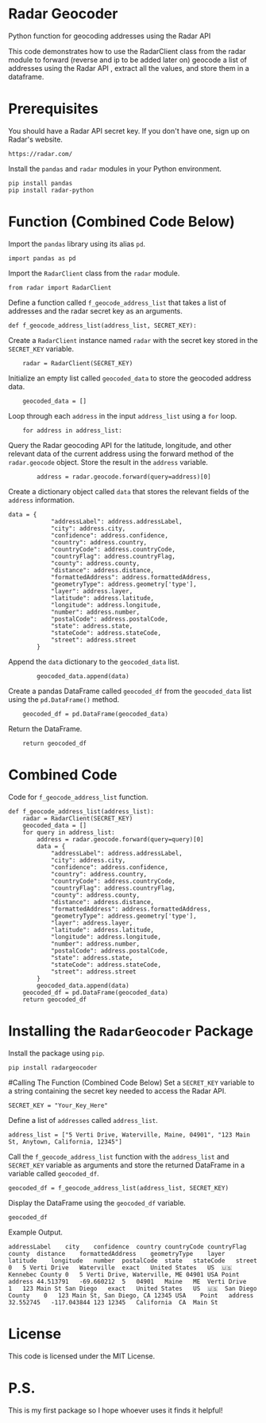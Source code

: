 # Radar Geocoder

Python function for geocoding addresses using the Radar API

This code demonstrates how to use the RadarClient class from the radar module to forward (reverse and ip to be added later on) geocode a list of addresses using the Radar API , extract all the values, and store them in a dataframe.

# Prerequisites
You should have a Radar API secret key. If you don't have one, sign up on Radar's website.

```
https://radar.com/
```

Install the ```pandas``` and ```radar``` modules in your Python environment.

```
pip install pandas
pip install radar-python
```

# Function (Combined Code Below)
Import the ```pandas``` library using its alias ```pd```.

```
import pandas as pd
```

Import the ```RadarClient``` class from the ```radar``` module.

```
from radar import RadarClient
```

Define a function called ```f_geocode_address_list``` that takes a list of addresses and the radar secret key as an arguments.

```
def f_geocode_address_list(address_list, SECRET_KEY):
```

Create a ```RadarClient``` instance named ```radar``` with the secret key stored in the ```SECRET_KEY``` variable.

```
    radar = RadarClient(SECRET_KEY)
```

Initialize an empty list called ```geocoded_data``` to store the geocoded address data.

```
    geocoded_data = []
```

Loop through each ```address``` in the input ```address_list``` using a ```for``` loop.

```
    for address in address_list:
```

Query the Radar geocoding API for the latitude, longitude, and other relevant data of the current address using the forward method of the ```radar.geocode``` object. Store the result in the ```address``` variable.

```
        address = radar.geocode.forward(query=address)[0]
```

Create a dictionary object called ```data``` that stores the relevant fields of the ```address``` information.

```
data = {
            "addressLabel": address.addressLabel,
            "city": address.city,
            "confidence": address.confidence,
            "country": address.country,
            "countryCode": address.countryCode,
            "countryFlag": address.countryFlag,
            "county": address.county,
            "distance": address.distance,
            "formattedAddress": address.formattedAddress,
            "geometryType": address.geometry['type'],
            "layer": address.layer,
            "latitude": address.latitude,
            "longitude": address.longitude,
            "number": address.number,
            "postalCode": address.postalCode,
            "state": address.state,
            "stateCode": address.stateCode,
            "street": address.street
        }
```

Append the ```data``` dictionary to the ```geocoded_data``` list.

```
        geocoded_data.append(data)
```

Create a pandas DataFrame called ```geocoded_df``` from the ```geocoded_data``` list using the ```pd.DataFrame()``` method.

```
    geocoded_df = pd.DataFrame(geocoded_data)
```

Return the DataFrame.

```
    return geocoded_df
```

# Combined Code

Code for ```f_geocode_address_list``` function.

```
def f_geocode_address_list(address_list):
    radar = RadarClient(SECRET_KEY)
    geocoded_data = []
    for query in address_list:
        address = radar.geocode.forward(query=query)[0]
        data = {
            "addressLabel": address.addressLabel,
            "city": address.city,
            "confidence": address.confidence,
            "country": address.country,
            "countryCode": address.countryCode,
            "countryFlag": address.countryFlag,
            "county": address.county,
            "distance": address.distance,
            "formattedAddress": address.formattedAddress,
            "geometryType": address.geometry['type'],
            "layer": address.layer,
            "latitude": address.latitude,
            "longitude": address.longitude,
            "number": address.number,
            "postalCode": address.postalCode,
            "state": address.state,
            "stateCode": address.stateCode,
            "street": address.street
        }
        geocoded_data.append(data)
    geocoded_df = pd.DataFrame(geocoded_data)
    return geocoded_df
```

# Installing the ```RadarGeocoder``` Package
Install the package using ```pip```.

```
pip install radargeocoder
```

#Calling The Function (Combined Code Below)
Set a ```SECRET_KEY``` variable to a string containing the secret key needed to access the Radar API.

```
SECRET_KEY = "Your_Key_Here"

```

Define a list of ```addresses``` called ```address_list```.

```
address_list = ["5 Verti Drive, Waterville, Maine, 04901", "123 Main St, Anytown, California, 12345"]
```

Call the ```f_geocode_address_list``` function with the ```address_list``` and ```SECRET_KEY``` variable as arguments and store the returned DataFrame in a variable called ```geocoded_df```.

```
geocoded_df = f_geocode_address_list(address_list, SECRET_KEY)
```

Display the DataFrame using the ```geocoded_df``` variable.

```
geocoded_df
```

Example Output.

```
addressLabel	city	confidence	country	countryCode	countryFlag	county	distance	formattedAddress	geometryType	layer	latitude	longitude	number	postalCode	state	stateCode	street
0	5 Verti Drive	Waterville	exact	United States	US	🇺🇸	Kennebec County	0	5 Verti Drive, Waterville, ME 04901 USA	Point	address	44.513791	-69.660212	5	04901	Maine	ME	Verti Drive
1	123 Main St	San Diego	exact	United States	US	🇺🇸	San Diego County	0	123 Main St, San Diego, CA 12345 USA	Point	address	32.552745	-117.043844	123	12345	California	CA	Main St
```

# License
This code is licensed under the MIT License.

# P.S.
This is my first package so I hope whoever uses it finds it helpful!
